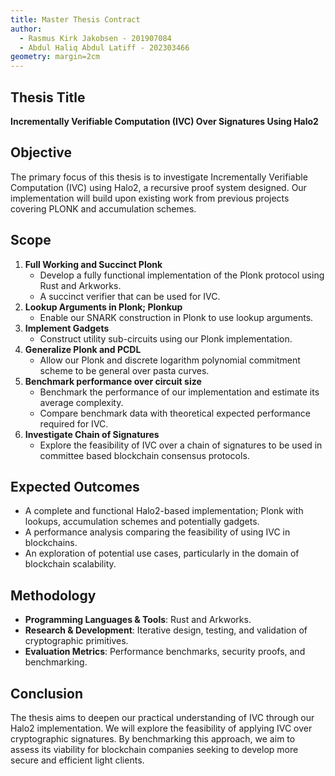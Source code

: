 ```yaml
---
title: Master Thesis Contract
author:
  - Rasmus Kirk Jakobsen - 201907084
  - Abdul Haliq Abdul Latiff - 202303466
geometry: margin=2cm
---
```


## Thesis Title

**Incrementally Verifiable Computation (IVC) Over Signatures Using Halo2**

## Objective

The primary focus of this thesis is to investigate Incrementally Verifiable
Computation (IVC) using Halo2, a recursive proof system designed. Our
implementation will build upon existing work from previous projects covering
PLONK and accumulation schemes.

## Scope

1. **Full Working and Succinct Plonk**
   - Develop a fully functional implementation of the Plonk protocol using Rust and Arkworks.
   - A succinct verifier that can be used for IVC.
2. **Lookup Arguments in Plonk; Plonkup**
   - Enable our SNARK construction in Plonk to use lookup arguments.
3. **Implement Gadgets**
   - Construct utility sub-circuits using our Plonk implementation.
4. **Generalize Plonk and PCDL**
   - Allow our Plonk and discrete logarithm polynomial commitment scheme to be general over pasta curves.
5. **Benchmark performance over circuit size**
   - Benchmark the performance of our implementation and estimate its average complexity.
   - Compare benchmark data with theoretical expected performance required for IVC.
6. **Investigate Chain of Signatures**
   - Explore the feasibility of IVC over a chain of signatures to be used in committee based blockchain consensus protocols.

## Expected Outcomes

- A complete and functional Halo2-based implementation; Plonk with lookups, accumulation schemes and potentially gadgets.
- A performance analysis comparing the feasibility of using IVC in blockchains.
- An exploration of potential use cases, particularly in the domain of blockchain scalability.

## Methodology

- **Programming Languages & Tools**: Rust and Arkworks.
- **Research & Development**: Iterative design, testing, and validation of cryptographic primitives.
- **Evaluation Metrics**: Performance benchmarks, security proofs, and benchmarking.

## Conclusion

The thesis aims to deepen our practical understanding of IVC through our Halo2 implementation.
We will explore the feasibility of applying IVC over cryptographic signatures.
By benchmarking this approach, we aim to assess its viability for blockchain companies seeking
to develop more secure and efficient light clients.
